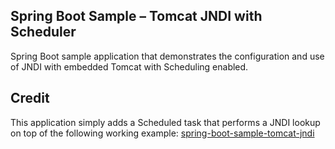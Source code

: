 ## Spring Boot Sample – Tomcat JNDI with Scheduler

Spring Boot sample application that demonstrates the configuration and use of
JNDI with embedded Tomcat with Scheduling enabled.

## Credit

This application simply adds a Scheduled task that performs a JNDI lookup on top of the following working example:
[spring-boot-sample-tomcat-jndi](https://github.com/wilkinsona/spring-boot-sample-tomcat-jndi)
